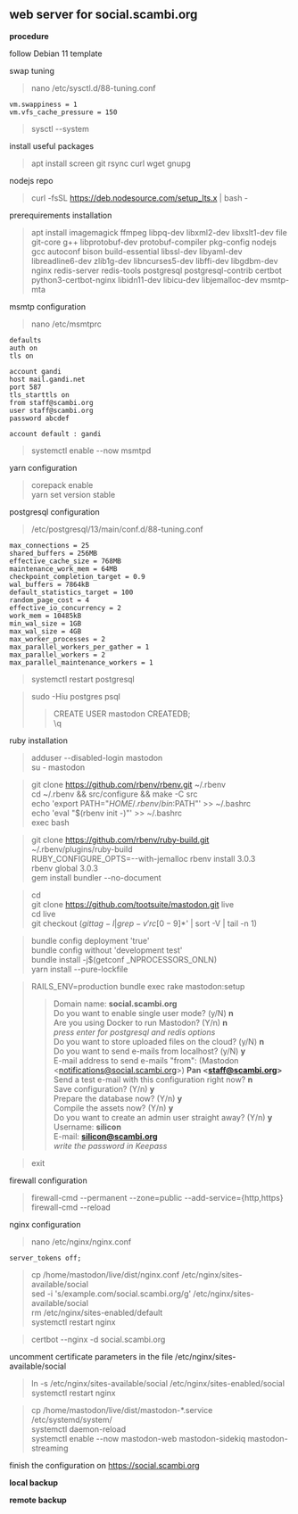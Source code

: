 ## web server for social.scambi.org

**procedure**

follow Debian 11 template  

swap tuning  
>nano /etc/sysctl.d/88-tuning.conf

    vm.swappiness = 1
    vm.vfs_cache_pressure = 150

>sysctl --system

install useful packages  
>apt install screen git rsync curl wget gnupg

nodejs repo
>curl -fsSL https://deb.nodesource.com/setup_lts.x | bash -  

prerequirements installation  
>apt install imagemagick ffmpeg libpq-dev libxml2-dev libxslt1-dev file git-core g++ libprotobuf-dev protobuf-compiler pkg-config nodejs gcc autoconf bison build-essential libssl-dev libyaml-dev libreadline6-dev zlib1g-dev libncurses5-dev libffi-dev libgdbm-dev nginx redis-server redis-tools postgresql postgresql-contrib certbot python3-certbot-nginx libidn11-dev libicu-dev libjemalloc-dev msmtp-mta  

msmtp configuration  
>nano /etc/msmtprc

    defaults
    auth on
    tls on  

    account gandi
    host mail.gandi.net
    port 587
    tls_starttls on
    from staff@scambi.org
    user staff@scambi.org
    password abcdef   

    account default : gandi

>systemctl enable --now msmtpd

yarn configuration
>corepack enable  
>yarn set version stable  

postgresql configuration
>/etc/postgresql/13/main/conf.d/88-tuning.conf  

    max_connections = 25
    shared_buffers = 256MB
    effective_cache_size = 768MB
    maintenance_work_mem = 64MB
    checkpoint_completion_target = 0.9
    wal_buffers = 7864kB
    default_statistics_target = 100
    random_page_cost = 4
    effective_io_concurrency = 2
    work_mem = 10485kB
    min_wal_size = 1GB
    max_wal_size = 4GB
    max_worker_processes = 2
    max_parallel_workers_per_gather = 1
    max_parallel_workers = 2
    max_parallel_maintenance_workers = 1

>systemctl restart postgresql

>sudo -Hiu postgres psql  
>>CREATE USER mastodon CREATEDB;  
>>\q  

ruby installation
>adduser --disabled-login mastodon  
>su - mastodon  

>git clone https://github.com/rbenv/rbenv.git ~/.rbenv  
>cd ~/.rbenv && src/configure && make -C src  
>echo 'export PATH="$HOME/.rbenv/bin:$PATH"' >> ~/.bashrc  
>echo 'eval "$(rbenv init -)"' >> ~/.bashrc  
>exec bash  

>git clone https://github.com/rbenv/ruby-build.git ~/.rbenv/plugins/ruby-build  
>RUBY_CONFIGURE_OPTS=--with-jemalloc rbenv install 3.0.3  
>rbenv global 3.0.3  
>gem install bundler --no-document  

>cd  
>git clone https://github.com/tootsuite/mastodon.git live  
>cd live  
>git checkout $(git tag -l | grep -v 'rc[0-9]*$' | sort -V | tail -n 1)  

>bundle config deployment 'true'  
>bundle config without 'development test'  
>bundle install -j$(getconf _NPROCESSORS_ONLN)  
>yarn install --pure-lockfile  

>RAILS_ENV=production bundle exec rake mastodon:setup  
>>Domain name: **social.scambi.org**  
>>Do you want to enable single user mode? (y/N) **n**  
>>Are you using Docker to run Mastodon? (Y/n) **n**  
>>*press enter for postgresql and redis options*  
>>Do you want to store uploaded files on the cloud? (y/N) **n**  
>>Do you want to send e-mails from localhost? (y/N) **y**  
>>E-mail address to send e-mails "from": (Mastodon \<notifications@social.scambi.org\>) **Pan \<staff@scambi.org\>**  
>>Send a test e-mail with this configuration right now? **n**  
>>Save configuration? (Y/n) **y**  
>>Prepare the database now? (Y/n) **y**  
>>Compile the assets now? (Y/n) **y**  
>>Do you want to create an admin user straight away? (Y/n) **y**  
>>Username: **silicon**  
>>E-mail: **silicon@scambi.org**  
>>*write the password in Keepass*  

>exit  

firewall configuration  
>firewall-cmd --permanent --zone=public --add-service={http,https}  
>firewall-cmd --reload

nginx configuration  
>nano /etc/nginx/nginx.conf

    server_tokens off;

>cp /home/mastodon/live/dist/nginx.conf /etc/nginx/sites-available/social  
>sed -i 's/example.com/social.scambi.org/g' /etc/nginx/sites-available/social  
>rm /etc/nginx/sites-enabled/default  
>systemctl restart nginx  

>certbot --nginx -d social.scambi.org  

uncomment certificate parameters in the file /etc/nginx/sites-available/social  

>ln -s /etc/nginx/sites-available/social /etc/nginx/sites-enabled/social  
>systemctl restart nginx  

>cp /home/mastodon/live/dist/mastodon-*.service /etc/systemd/system/  
>systemctl daemon-reload  
>systemctl enable --now mastodon-web mastodon-sidekiq mastodon-streaming  

finish the configuration on https://social.scambi.org

**local backup**

**remote backup**
